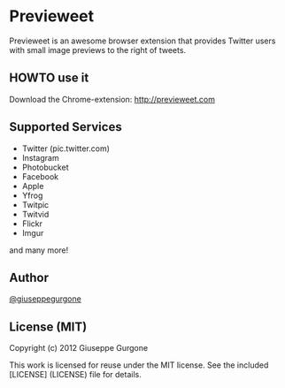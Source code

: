 # Previeweet

Previeweet is an awesome browser extension that provides Twitter users with small image previews to the right of tweets.

## HOWTO use it


Download the Chrome-extension: http://previeweet.com

## Supported Services

* Twitter (pic.twitter.com)
* Instagram
* Photobucket
* Facebook
* Apple
* Yfrog
* Twitpic
* Twitvid
* Flickr
* Imgur

and many more!

## Author

[@giuseppegurgone](http://twitter.com/giuseppegurgone)

## License (MIT)

Copyright (c) 2012 Giuseppe Gurgone

This work is licensed for reuse under the MIT license.
See the included [LICENSE] (LICENSE) file for details.